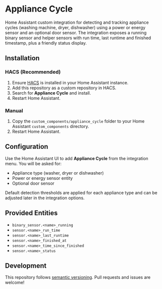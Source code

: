 # Appliance Cycle

Home Assistant custom integration for detecting and tracking appliance cycles (washing machine, dryer, dishwasher) using a power or energy sensor and an optional door sensor. The integration exposes a running binary sensor and helper sensors with run time, last runtime and finished timestamp, plus a friendly status display.

## Installation

### HACS (Recommended)

1. Ensure [HACS](https://hacs.xyz/) is installed in your Home Assistant instance.
2. Add this repository as a custom repository in HACS.
3. Search for **Appliance Cycle** and install.
4. Restart Home Assistant.

### Manual

1. Copy the `custom_components/appliance_cycle` folder to your Home Assistant `custom_components` directory.
2. Restart Home Assistant.

## Configuration

Use the Home Assistant UI to add **Appliance Cycle** from the integration menu. You will be asked for:

* Appliance type (washer, dryer or dishwasher)
* Power or energy sensor entity
* Optional door sensor

Default detection thresholds are applied for each appliance type and can be adjusted later in the integration options.

## Provided Entities

* `binary_sensor.<name>_running`
* `sensor.<name>_run_time`
* `sensor.<name>_last_runtime`
* `sensor.<name>_finished_at`
* `sensor.<name>_time_since_finished`
* `sensor.<name>_status`

## Development

This repository follows [semantic versioning](https://semver.org/). Pull requests and issues are welcome!
